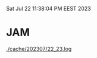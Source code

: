 Sat Jul 22 11:38:04 PM EEST 2023
# JAM
<a href='./cache/202307/22_23.log'>./cache/202307/22_23.log</a>
